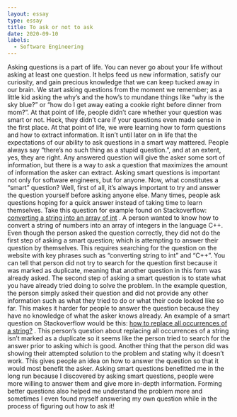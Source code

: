 ```yaml
---
layout: essay
type: essay
title: To ask or not to ask
date: 2020-09-10
labels:
  - Software Engineering
---
```


Asking questions is a part of life. You can never go about your life without asking at least one question. It helps feed us new information, satisfy our curiosity, and gain precious knowledge that we can keep tucked away in our brain. We start asking questions from the moment we remember; as a little kid asking the why’s and the how’s to mundane things like “why is the sky blue?” or “how do I get away eating a cookie right before dinner from mom?”. At that point of life, people didn’t care whether your question was smart or not. Heck, they didn’t care if your questions even made sense in the first place. At that point of life, we were learning how to form questions and how to extract information. It isn’t until later on in life that the expectations of our ability to ask questions in a smart way mattered. 
People always say “there’s no such thing as a stupid question.”, and at an extent, yes, they are right. Any answered question will give the asker some sort of information, but there is a way to ask a question that maximizes the amount of information the asker can extract. Asking smart questions is important not only for software engineers, but for anyone. Now, what constitutes a “smart” question? Well, first of all, it’s always important to try and answer the question yourself before asking anyone else. 
Many times, people ask questions hoping for a quick answer instead of taking time to learn themselves. Take this question for example found on Stackoverflow: [converting a string into an array of int](https://stackoverflow.com/questions/23696876/converting-string-into-array-of-int-c?noredirect=1&lq=1) . A person wanted to know how to convert a string of numbers into an array of integers in the language C++. Even though the person asked the question correctly, they did not do the first step of asking a smart question; which is attempting to answer their question by themselves. This requires searching for the question on the website with key phrases such as “converting string to int” and “C++”. You can tell that person did not try to search for the question first because it was marked as duplicate, meaning that another question in this form was already asked. The second step of asking a smart question is to state what you have already tried doing to solve the problem. In the example question, the person simply asked their question and did not provide any other information such as what they tried to do or what their code looked like so far. This makes it harder for people to answer the question because they have no knowledge of what the asker knows already. 
An example of a smart question on Stackoverflow would be this: [how to replace all occurrences of a string?](https://stackoverflow.com/questions/1144783/how-to-replace-all-occurrences-of-a-string?rq=1) . This person’s question about replacing all occurrences of a string isn’t marked as a duplicate so it seems like the person tried to search for the answer prior to asking which is good. Another thing that the person did was showing their attempted solution to the problem and stating why it doesn’t work. This gives people an idea on how to answer the question so that it would most benefit the asker. 
Asking smart questions benefitted me in the long run because I discovered by asking smart questions, people were more willing to answer them and give more in-depth information. Forming better questions also helped me understand the problem more and sometimes I even found myself answering my own question while in the process of figuring out how to ask it!
